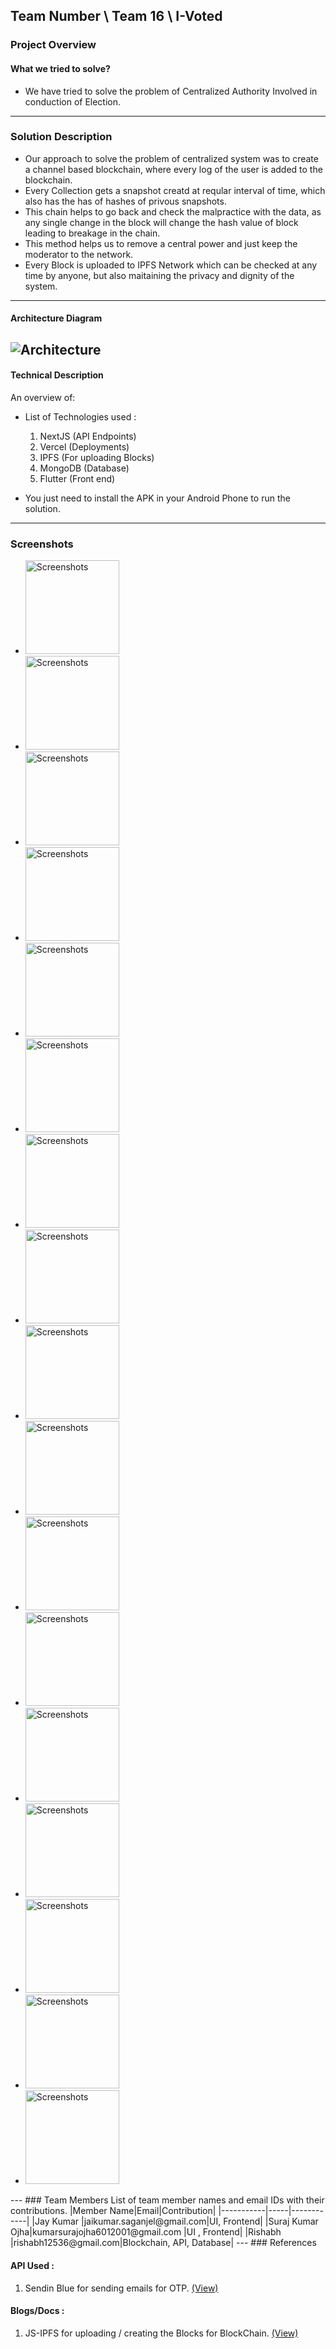 ## Team Number \ Team 16 \ I-Voted

### Project Overview

#### What we tried to solve?

* We have tried to solve the problem of Centralized Authority Involved in conduction of Election.
---
### Solution Description

* Our approach to solve the problem of centralized system was to create a channel based blockchain, where every log of the user is added to the blockchain.
* Every Collection gets a snapshot creatd at reqular interval of time, which also has the has of hashes of privous snapshots.
* This chain helps to go back and check the malpractice with the data, as any single change in the block will change the hash value of block leading to breakage in the chain.
* This method helps us to remove a central power and just keep the moderator to the network.
* Every Block is uploaded to IPFS Network which can be checked at any time by anyone, but also maitaining the privacy and dignity of the system.
---
#### Architecture Diagram

![Architecture](https://raw.githubusercontent.com/jaykumarM5/Adrishta-Hackathon-Template/master/res/Architecture.png?raw=true "Architecture")
---
#### Technical Description

An overview of:
* List of Technologies used :
  1) NextJS (API Endpoints)
  2) Vercel (Deployments)
  3) IPFS (For uploading Blocks)
  4) MongoDB (Database)
  5) Flutter (Front end)

* You just need to install the APK in your Android Phone to run the solution.
---
### Screenshots


<ul>
  <li><img src="res/12.JPG?raw=true" width="150" alt="Screenshots"></li>
<li><img src="res/11.JPG?raw=true" width="150" alt="Screenshots"></li>
<li><img src="res/13.JPG?raw=true" width="150" alt="Screenshots"></li>
<li><img src="res/14.JPG?raw=true" width="150" alt="Screenshots"></li>
<li><img src="res/16.JPG?raw=true" width="150" alt="Screenshots"></li>
<li><img src="res/1.JPG?raw=true" width="150" alt="Screenshots"></li>
<li><img src="res/2.JPG?raw=true" width="150" alt="Screenshots"></li>
<li><img src="res/3.JPG?raw=true" width="150" alt="Screenshots"></li>
<li><img src="res/4.JPG?raw=true" width="150" alt="Screenshots"></li>
<li><img src="res/5.JPG?raw=true" width="150" alt="Screenshots"></li>
<li><img src="res/6.JPG?raw=true" width="150" alt="Screenshots"></li>
<li><img src="res/7.JPG?raw=true" width="150" alt="Screenshots"></li>
<li><img src="res/8.JPG?raw=true" width="150" alt="Screenshots"></li>
<li><img src="res/9.JPG?raw=true" width="150" alt="Screenshots"></li>
<li><img src="res/10.JPG?raw=true" width="150" alt="Screenshots"></li>
<li><img src="res/15.JPG?raw=true" width="150" alt="Screenshots"></li>
<li><img src="res/17.JPG?raw=true" width="150" alt="Screenshots"></li>
</ul>
---
### Team Members
List of team member names and email IDs with their contributions.
|Member Name|Email|Contribution|
|-----------|-----|------------|
|Jay Kumar |jaikumar.saganjel@gmail.com|UI, Frontend|
|Suraj Kumar Ojha|kumarsurajojha6012001@gmail.com |UI , Frontend|
|Rishabh |rishabh12536@gmail.com|Blockchain, API, Database|
---
### References

#### API Used :
1) Sendin Blue for sending emails for OTP. <a href="https://sendinblue.com" target="_blank">(View)</a>

#### Blogs/Docs : 
1) JS-IPFS for uploading / creating the Blocks for BlockChain. <a href="https://js.ipfs.io/" target="_blank">(View)</a>
